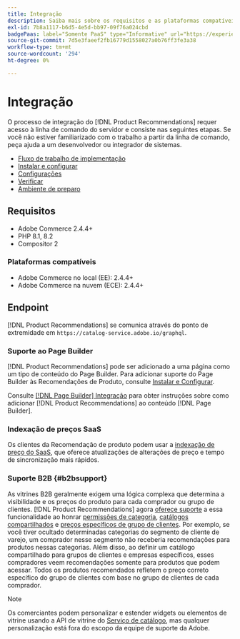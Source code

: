 ```yaml
---
title: Integração
description: Saiba mais sobre os requisitos e as plataformas compatíveis do  [!DNL Product Recommendations].
exl-id: 7b8a1117-b6d5-4e5d-bb97-09f76a024cbd
badgePaas: label="Somente PaaS" type="Informative" url="https://experienceleague.adobe.com/en/docs/commerce/user-guides/product-solutions" tooltip="Aplica-se somente a projetos do Adobe Commerce na nuvem (infraestrutura do PaaS gerenciada pela Adobe) e a projetos locais."
source-git-commit: 7d5e3faeef2fb16779d1558027a0b76ff3fe3a38
workflow-type: tm+mt
source-wordcount: '294'
ht-degree: 0%

---
```


# Integração

O processo de integração do [!DNL Product Recommendations] requer acesso à linha de comando do servidor e consiste nas seguintes etapas. Se você não estiver familiarizado com o trabalho a partir da linha de comando, peça ajuda a um desenvolvedor ou integrador de sistemas.

- [Fluxo de trabalho de implementação](implementation-workflow.md)
- [Instalar e configurar](install-configure.md)
- [Configurações](settings.md)
- [Verificar](https://developer.adobe.com/commerce/services/shared-services/storefront-events/collector/verify/)
- [Ambiente de preparo](staging-environment.md)

## Requisitos

- Adobe Commerce 2.4.4+
- PHP 8.1, 8.2
- Compositor 2

### Plataformas compatíveis

- Adobe Commerce no local (EE): 2.4.4+
- Adobe Commerce na nuvem (ECE): 2.4.4+

## Endpoint

[!DNL Product Recommendations] se comunica através do ponto de extremidade em `https://catalog-service.adobe.io/graphql`.

### Suporte ao Page Builder

[!DNL Product Recommendations] pode ser adicionado a uma página como um tipo de conteúdo do Page Builder. Para adicionar suporte do Page Builder às Recomendações de Produto, consulte [Instalar e Configurar](install-configure.md).

Consulte [[!DNL Page Builder] Integração](page-builder.md) para obter instruções sobre como adicionar [!DNL Product Recommendations] ao conteúdo [!DNL Page Builder].

### Indexação de preços SaaS

Os clientes da Recomendação de produto podem usar a [indexação de preço do SaaS](../price-index/price-indexing.md), que oferece atualizações de alterações de preço e tempo de sincronização mais rápidos.

### Suporte B2B {#b2bsupport}

As vitrines B2B geralmente exigem uma lógica complexa que determina a visibilidade e os preços do produto para cada comprador ou grupo de clientes. [!DNL Product Recommendations] agora [oferece suporte](release-notes.md) a essa funcionalidade ao honrar [permissões de categoria](https://experienceleague.adobe.com/docs/commerce-admin/catalog/categories/category-permissions.html), [catálogos compartilhados](https://experienceleague.adobe.com/docs/commerce-admin/b2b/shared-catalogs/catalog-shared.html) e [preços específicos de grupo de clientes](https://experienceleague.adobe.com/docs/commerce-admin/catalog/products/pricing/pricing-advanced.html). Por exemplo, se você tiver ocultado determinadas categorias do segmento de cliente de varejo, um comprador nesse segmento não receberia recomendações para produtos nessas categorias. Além disso, ao definir um catálogo compartilhado para grupos de clientes e empresas específicos, esses compradores veem recomendações somente para produtos que podem acessar. Todos os produtos recomendados refletem o preço correto específico do grupo de clientes com base no grupo de clientes de cada comprador.

>[!NOTE]
>
>Os comerciantes podem personalizar e estender widgets ou elementos de vitrine usando a API de vitrine do [Serviço de catálogo](../catalog-service/overview.md), mas qualquer personalização está fora do escopo da equipe de suporte da Adobe.
